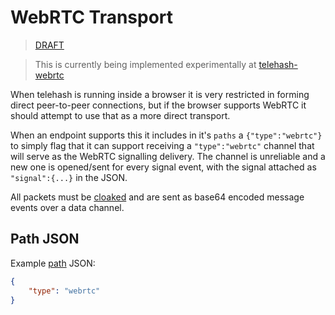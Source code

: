 WebRTC Transport
================

> [DRAFT](https://github.com/telehash/telehash.org/labels/draft)

> This is currently being implemented experimentally at [telehash-webrtc](https://github.com/quartzjer/telehash-webrtc)

When telehash is running inside a browser it is very restricted in forming direct peer-to-peer connections, but if the browser supports WebRTC it should attempt to use that as a more direct transport.

When an endpoint supports this it includes in it's `paths` a `{"type":"webrtc"}` to simply flag that it can support receiving a `"type":"webrtc"` channel that will serve as the WebRTC signalling delivery.  The channel is unreliable and a new one is opened/sent for every signal event, with the signal attached as `"signal":{...}` in the JSON.

All packets must be [cloaked](../e3x/cloaking.md) and are sent as base64 encoded message events over a data channel.

## Path JSON

Example [path](../channels/path.md) JSON:

```json
{
    "type": "webrtc"
}
```
